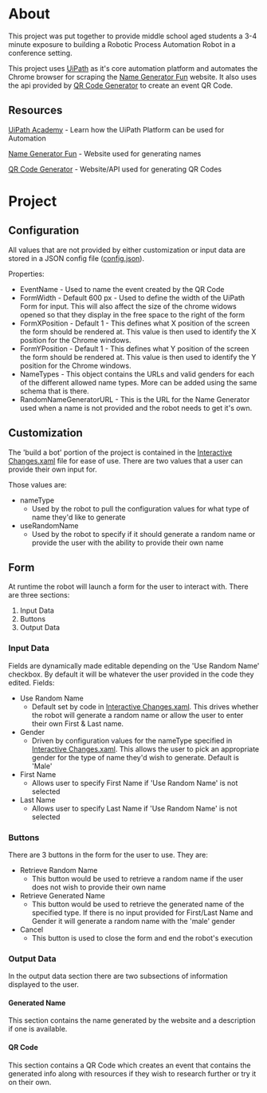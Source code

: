 # About
This project was put together to provide middle school aged students a 3-4 minute exposure to building a Robotic Process Automation Robot in a conference setting.

This project uses [UiPath](https://uipath.com) as it's core automation platform and automates the Chrome browser for scraping the [Name Generator Fun](https://namegeneratorfun.com) website. It also uses the api provided by [QR Code Generator](https://goqr.me) to create an event QR Code.

## Resources
[UiPath Academy](https://academy.uipath.com) - Learn how the UiPath Platform can be used for Automation

[Name Generator Fun](https://namegeneratorfun.com) - Website used for generating names

[QR Code Generator](https://goqr.me) - Website/API used for generating QR Codes

# Project
## Configuration
All values that are not provided by either customization or input data are stored in a JSON config file ([config.json](source/Data/config.json)).

Properties:
* EventName - Used to name the event created by the QR Code
* FormWidth - Default 600 px - Used to define the width of the UiPath Form for input. This will also affect the size of the chrome widows opened so that they display in the free space to the right of the form
* FormXPosition - Default 1 - This defines what X position of the screen the form should be rendered at. This value is then used to identify the X position for the Chrome windows.
* FormYPosition - Default 1 - This defines what Y position of the screen the form should be rendered at. This value is then used to identify the Y position for the Chrome windows.
* NameTypes - This object contains the URLs and valid genders for each of the different allowed name types. More can be added using the same schema that is there.
* RandomNameGeneratorURL - This is the URL for the Name Generator used when a name is not provided and the robot needs to get it's own.

## Customization
The 'build a bot' portion of the project is contained in the [Interactive Changes.xaml](source/Interactive%20Changes.xaml) file for ease of use. There are two values that a user can provide their own input for.

Those values are:
* nameType
    * Used by the robot to pull the configuration values for what type of name they'd like to generate
* useRandomName
    * Used by the robot to specify if it should generate a random name or provide the user with the ability to provide their own name

## Form
At runtime the robot will launch a form for the user to interact with. There are three sections:
1. Input Data
2. Buttons
3. Output Data

### Input Data
Fields are dynamically made editable depending on the 'Use Random Name' checkbox. By default it will be whatever the user provided in the code they edited.
Fields:
* Use Random Name
    * Default set by code in [Interactive Changes.xaml](source/Interactive%20Changes.xaml). This drives whether the robot will generate a random name or allow the user to enter their own First & Last name.
* Gender
    * Driven by configuration values for the nameType specified in [Interactive Changes.xaml](source/Interactive%20Changes.xaml). This allows the user to pick an appropriate gender for the type of name they'd wish to generate. Default is 'Male'
* First Name
    * Allows user to specify First Name if 'Use Random Name' is not selected
* Last Name
    * Allows user to specify Last Name if 'Use Random Name' is not selected

### Buttons
There are 3 buttons in the form for the user to use. They are:
* Retrieve Random Name
    * This button would be used to retrieve a random name if the user does not wish to provide their own name
* Retrieve Generated Name
    * This button would be used to retrieve the generated name of the specified type. If there is no input provided for First/Last Name and Gender it will generate a random name with the 'male' gender
* Cancel
    * This button is used to close the form and end the robot's execution

### Output Data
In the output data section there are two subsections of information displayed to the user. 

#### Generated Name
This section contains the name generated by the website and a description if one is available. 

#### QR Code
This section contains a QR Code which creates an event that contains the generated info along with resources if they wish to research further or try it on their own.